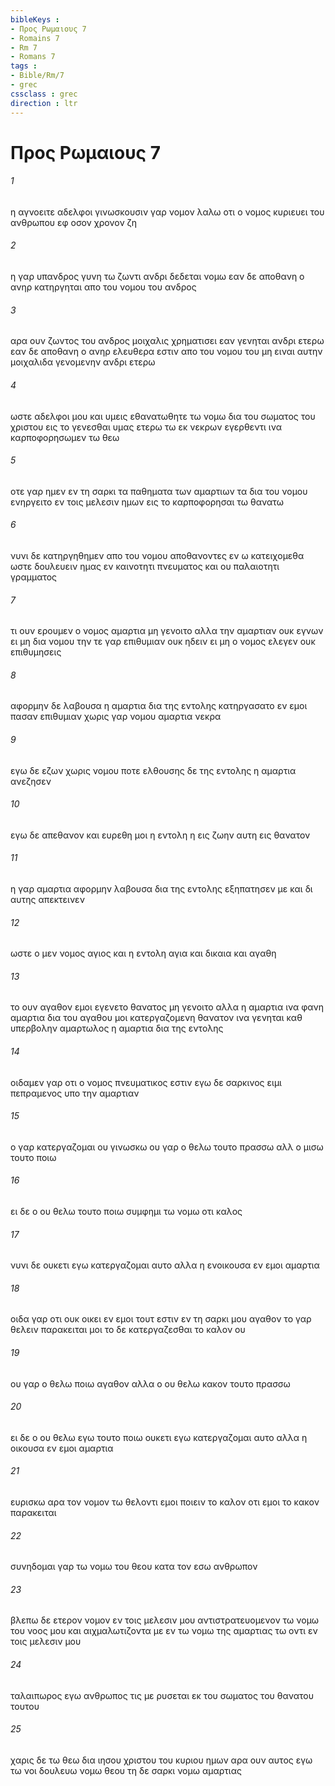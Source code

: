 ```yaml
---
bibleKeys : 
- Προς Ρωμαιους 7
- Romains 7
- Rm 7
- Romans 7
tags : 
- Bible/Rm/7
- grec
cssclass : grec
direction : ltr
---
```


# Προς Ρωμαιους 7

###### 1
η αγνοειτε αδελφοι γινωσκουσιν γαρ νομον λαλω οτι ο νομος κυριευει του ανθρωπου εφ οσον χρονον ζη
###### 2
η γαρ υπανδρος γυνη τω ζωντι ανδρι δεδεται νομω εαν δε αποθανη ο ανηρ κατηργηται απο του νομου του ανδρος
###### 3
αρα ουν ζωντος του ανδρος μοιχαλις χρηματισει εαν γενηται ανδρι ετερω εαν δε αποθανη ο ανηρ ελευθερα εστιν απο του νομου του μη ειναι αυτην μοιχαλιδα γενομενην ανδρι ετερω
###### 4
ωστε αδελφοι μου και υμεις εθανατωθητε τω νομω δια του σωματος του χριστου εις το γενεσθαι υμας ετερω τω εκ νεκρων εγερθεντι ινα καρποφορησωμεν τω θεω
###### 5
οτε γαρ ημεν εν τη σαρκι τα παθηματα των αμαρτιων τα δια του νομου ενηργειτο εν τοις μελεσιν ημων εις το καρποφορησαι τω θανατω
###### 6
νυνι δε κατηργηθημεν απο του νομου αποθανοντες εν ω κατειχομεθα ωστε δουλευειν ημας εν καινοτητι πνευματος και ου παλαιοτητι γραμματος
###### 7
τι ουν ερουμεν ο νομος αμαρτια μη γενοιτο αλλα την αμαρτιαν ουκ εγνων ει μη δια νομου την τε γαρ επιθυμιαν ουκ ηδειν ει μη ο νομος ελεγεν ουκ επιθυμησεις
###### 8
αφορμην δε λαβουσα η αμαρτια δια της εντολης κατηργασατο εν εμοι πασαν επιθυμιαν χωρις γαρ νομου αμαρτια νεκρα
###### 9
εγω δε εζων χωρις νομου ποτε ελθουσης δε της εντολης η αμαρτια ανεζησεν
###### 10
εγω δε απεθανον και ευρεθη μοι η εντολη η εις ζωην αυτη εις θανατον
###### 11
η γαρ αμαρτια αφορμην λαβουσα δια της εντολης εξηπατησεν με και δι αυτης απεκτεινεν
###### 12
ωστε ο μεν νομος αγιος και η εντολη αγια και δικαια και αγαθη
###### 13
το ουν αγαθον εμοι εγενετο θανατος μη γενοιτο αλλα η αμαρτια ινα φανη αμαρτια δια του αγαθου μοι κατεργαζομενη θανατον ινα γενηται καθ υπερβολην αμαρτωλος η αμαρτια δια της εντολης
###### 14
οιδαμεν γαρ οτι ο νομος πνευματικος εστιν εγω δε σαρκινος ειμι πεπραμενος υπο την αμαρτιαν
###### 15
ο γαρ κατεργαζομαι ου γινωσκω ου γαρ ο θελω τουτο πρασσω αλλ ο μισω τουτο ποιω
###### 16
ει δε ο ου θελω τουτο ποιω συμφημι τω νομω οτι καλος
###### 17
νυνι δε ουκετι εγω κατεργαζομαι αυτο αλλα η ενοικουσα εν εμοι αμαρτια
###### 18
οιδα γαρ οτι ουκ οικει εν εμοι τουτ εστιν εν τη σαρκι μου αγαθον το γαρ θελειν παρακειται μοι το δε κατεργαζεσθαι το καλον ου
###### 19
ου γαρ ο θελω ποιω αγαθον αλλα ο ου θελω κακον τουτο πρασσω
###### 20
ει δε ο ου θελω εγω τουτο ποιω ουκετι εγω κατεργαζομαι αυτο αλλα η οικουσα εν εμοι αμαρτια
###### 21
ευρισκω αρα τον νομον τω θελοντι εμοι ποιειν το καλον οτι εμοι το κακον παρακειται
###### 22
συνηδομαι γαρ τω νομω του θεου κατα τον εσω ανθρωπον
###### 23
βλεπω δε ετερον νομον εν τοις μελεσιν μου αντιστρατευομενον τω νομω του νοος μου και αιχμαλωτιζοντα με εν τω νομω της αμαρτιας τω οντι εν τοις μελεσιν μου
###### 24
ταλαιπωρος εγω ανθρωπος τις με ρυσεται εκ του σωματος του θανατου τουτου
###### 25
χαρις δε τω θεω δια ιησου χριστου του κυριου ημων αρα ουν αυτος εγω τω νοι δουλευω νομω θεου τη δε σαρκι νομω αμαρτιας
